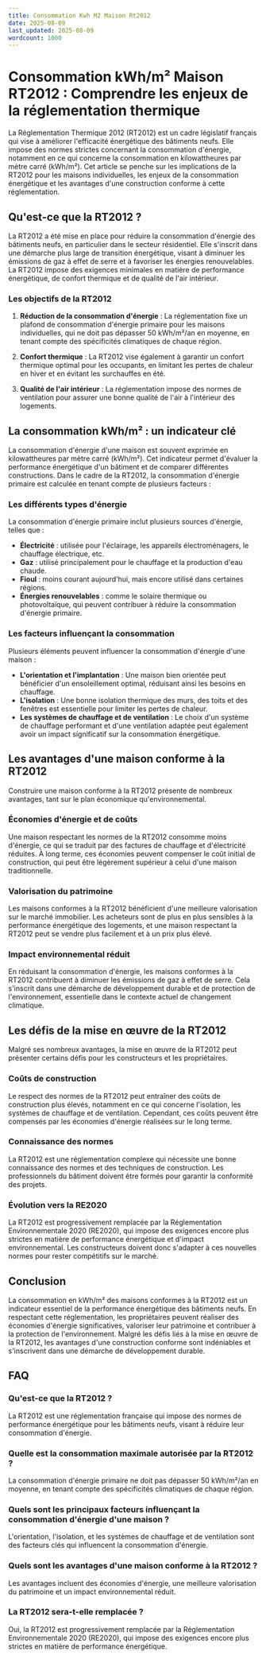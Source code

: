 ```yaml
---
title: Consommation Kwh M2 Maison Rt2012
date: 2025-08-09
last_updated: 2025-08-09
wordcount: 1000
---
```


# Consommation kWh/m² Maison RT2012 : Comprendre les enjeux de la réglementation thermique

La Réglementation Thermique 2012 (RT2012) est un cadre législatif français qui vise à améliorer l'efficacité énergétique des bâtiments neufs. Elle impose des normes strictes concernant la consommation d'énergie, notamment en ce qui concerne la consommation en kilowattheures par mètre carré (kWh/m²). Cet article se penche sur les implications de la RT2012 pour les maisons individuelles, les enjeux de la consommation énergétique et les avantages d'une construction conforme à cette réglementation.

## Qu'est-ce que la RT2012 ?

La RT2012 a été mise en place pour réduire la consommation d'énergie des bâtiments neufs, en particulier dans le secteur résidentiel. Elle s'inscrit dans une démarche plus large de transition énergétique, visant à diminuer les émissions de gaz à effet de serre et à favoriser les énergies renouvelables. La RT2012 impose des exigences minimales en matière de performance énergétique, de confort thermique et de qualité de l'air intérieur.

### Les objectifs de la RT2012

1. **Réduction de la consommation d'énergie** : La réglementation fixe un plafond de consommation d'énergie primaire pour les maisons individuelles, qui ne doit pas dépasser 50 kWh/m²/an en moyenne, en tenant compte des spécificités climatiques de chaque région.
   
2. **Confort thermique** : La RT2012 vise également à garantir un confort thermique optimal pour les occupants, en limitant les pertes de chaleur en hiver et en évitant les surchauffes en été.

3. **Qualité de l'air intérieur** : La réglementation impose des normes de ventilation pour assurer une bonne qualité de l'air à l'intérieur des logements.

## La consommation kWh/m² : un indicateur clé

La consommation d'énergie d'une maison est souvent exprimée en kilowattheures par mètre carré (kWh/m²). Cet indicateur permet d'évaluer la performance énergétique d'un bâtiment et de comparer différentes constructions. Dans le cadre de la RT2012, la consommation d'énergie primaire est calculée en tenant compte de plusieurs facteurs :

### Les différents types d'énergie

La consommation d'énergie primaire inclut plusieurs sources d'énergie, telles que :

- **Électricité** : utilisée pour l'éclairage, les appareils électroménagers, le chauffage électrique, etc.
- **Gaz** : utilisé principalement pour le chauffage et la production d'eau chaude.
- **Fioul** : moins courant aujourd'hui, mais encore utilisé dans certaines régions.
- **Énergies renouvelables** : comme le solaire thermique ou photovoltaïque, qui peuvent contribuer à réduire la consommation d'énergie primaire.

### Les facteurs influençant la consommation

Plusieurs éléments peuvent influencer la consommation d'énergie d'une maison :

- **L'orientation et l'implantation** : Une maison bien orientée peut bénéficier d'un ensoleillement optimal, réduisant ainsi les besoins en chauffage.
- **L'isolation** : Une bonne isolation thermique des murs, des toits et des fenêtres est essentielle pour limiter les pertes de chaleur.
- **Les systèmes de chauffage et de ventilation** : Le choix d'un système de chauffage performant et d'une ventilation adaptée peut également avoir un impact significatif sur la consommation énergétique.

## Les avantages d'une maison conforme à la RT2012

Construire une maison conforme à la RT2012 présente de nombreux avantages, tant sur le plan économique qu'environnemental.

### Économies d'énergie et de coûts

Une maison respectant les normes de la RT2012 consomme moins d'énergie, ce qui se traduit par des factures de chauffage et d'électricité réduites. À long terme, ces économies peuvent compenser le coût initial de construction, qui peut être légèrement supérieur à celui d'une maison traditionnelle.

### Valorisation du patrimoine

Les maisons conformes à la RT2012 bénéficient d'une meilleure valorisation sur le marché immobilier. Les acheteurs sont de plus en plus sensibles à la performance énergétique des logements, et une maison respectant la RT2012 peut se vendre plus facilement et à un prix plus élevé.

### Impact environnemental réduit

En réduisant la consommation d'énergie, les maisons conformes à la RT2012 contribuent à diminuer les émissions de gaz à effet de serre. Cela s'inscrit dans une démarche de développement durable et de protection de l'environnement, essentielle dans le contexte actuel de changement climatique.

## Les défis de la mise en œuvre de la RT2012

Malgré ses nombreux avantages, la mise en œuvre de la RT2012 peut présenter certains défis pour les constructeurs et les propriétaires.

### Coûts de construction

Le respect des normes de la RT2012 peut entraîner des coûts de construction plus élevés, notamment en ce qui concerne l'isolation, les systèmes de chauffage et de ventilation. Cependant, ces coûts peuvent être compensés par les économies d'énergie réalisées sur le long terme.

### Connaissance des normes

La RT2012 est une réglementation complexe qui nécessite une bonne connaissance des normes et des techniques de construction. Les professionnels du bâtiment doivent être formés pour garantir la conformité des projets.

### Évolution vers la RE2020

La RT2012 est progressivement remplacée par la Réglementation Environnementale 2020 (RE2020), qui impose des exigences encore plus strictes en matière de performance énergétique et d'impact environnemental. Les constructeurs doivent donc s'adapter à ces nouvelles normes pour rester compétitifs sur le marché.

## Conclusion

La consommation en kWh/m² des maisons conformes à la RT2012 est un indicateur essentiel de la performance énergétique des bâtiments neufs. En respectant cette réglementation, les propriétaires peuvent réaliser des économies d'énergie significatives, valoriser leur patrimoine et contribuer à la protection de l'environnement. Malgré les défis liés à la mise en œuvre de la RT2012, les avantages d'une construction conforme sont indéniables et s'inscrivent dans une démarche de développement durable.

## FAQ

### Qu'est-ce que la RT2012 ?

La RT2012 est une réglementation française qui impose des normes de performance énergétique pour les bâtiments neufs, visant à réduire leur consommation d'énergie.

### Quelle est la consommation maximale autorisée par la RT2012 ?

La consommation d'énergie primaire ne doit pas dépasser 50 kWh/m²/an en moyenne, en tenant compte des spécificités climatiques de chaque région.

### Quels sont les principaux facteurs influençant la consommation d'énergie d'une maison ?

L'orientation, l'isolation, et les systèmes de chauffage et de ventilation sont des facteurs clés qui influencent la consommation d'énergie.

### Quels sont les avantages d'une maison conforme à la RT2012 ?

Les avantages incluent des économies d'énergie, une meilleure valorisation du patrimoine et un impact environnemental réduit.

### La RT2012 sera-t-elle remplacée ?

Oui, la RT2012 est progressivement remplacée par la Réglementation Environnementale 2020 (RE2020), qui impose des exigences encore plus strictes en matière de performance énergétique.